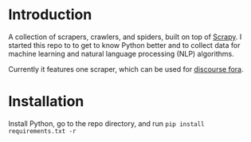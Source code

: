 # Introduction
A collection of scrapers, crawlers, and spiders, built on top of [Scrapy](https://scrapy.org/). I started this repo to to get to know Python better and to collect data for  machine learning and natural language processing (NLP) algorithms.

Currently it features one scraper, which can be used for [discourse fora](discourse_forum).

# Installation
Install Python, go to the repo directory, and run `pip install requirements.txt -r`
